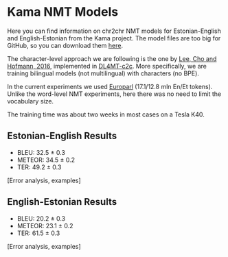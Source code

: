 # Kama NMT Models

Here you can find information on chr2chr NMT models for Estonian-English and English-Estonian from the Kama project. The model files are too big for GitHub, so you can download them [here](http://statmt.ut.ee/kama).

The character-level approach we are following is the one by [Lee, Cho and Hofmann, 2016](https://arxiv.org/pdf/1409.0473v7.pdf), implemented in [DL4MT-c2c](https://github.com/nyu-dl/dl4mt-c2c). More specifically, we are training bilingual models (not multilingual) with characters (no BPE).

In the current experiments we used [Europarl](http://statmt.org/europarl) (17.1/12.8 mln En/Et tokens). Unlike the word-level NMT experiments, here there was no need to limit the vocabulary size.

The training time was about two weeks in most cases on a Tesla K40.

## Estonian-English Results

* BLEU: 32.5 ± 0.3
* METEOR: 34.5 ± 0.2
* TER: 49.2 ± 0.3

[Error analysis, examples]

## English-Estonian Results

* BLEU: 20.2 ± 0.3
* METEOR: 23.1 ± 0.2
* TER: 61.5 ± 0.3

[Error analysis, examples]
